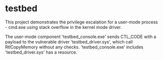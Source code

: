 # testbed
This project demonstrates the privilege escalation for a user-mode process - cmd.exe using stack overflow in the kernel mode driver.

The user-mode component 'testbed_console.exe' sends CTL_CODE with a payload to the vulnerable driver 'testbed_driver.sys', which call RtlCopyMemory without any checks.
'testbed_console.exe' includes 'testbed_driver.sys' has a resource.
